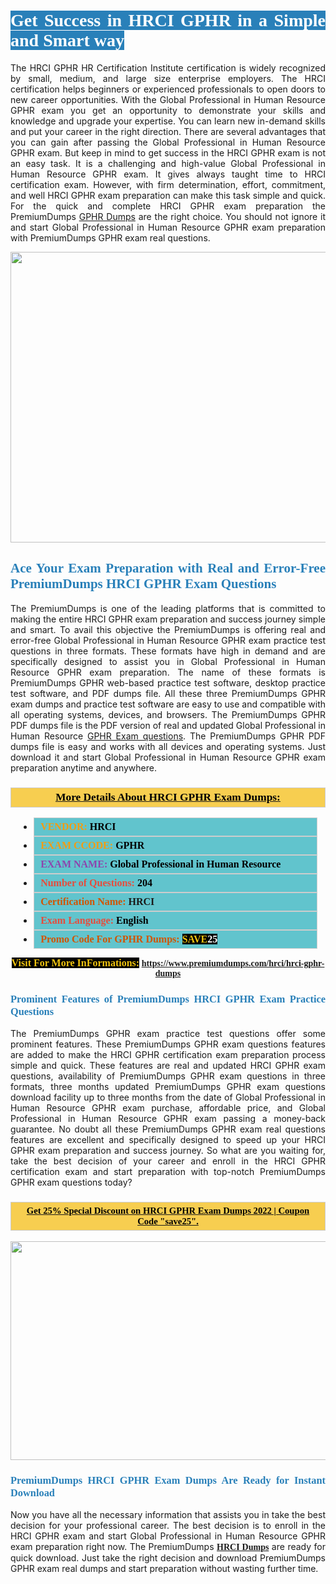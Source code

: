 <h1 style="text-align: justify;"><span style="color:#ffffff;"><span style="font-family:Georgia,serif;"><strong><span style="background-color:#2980b9;">Get Success in HRCI GPHR in a Simple and Smart way</span></strong></span></span></h1>

<p style="text-align: justify;">The HRCI GPHR HR Certification Institute certification is widely recognized by small, medium, and large size enterprise employers. The HRCI certification helps beginners or experienced professionals to open doors to new career opportunities. With the Global Professional in Human Resource GPHR exam you get an opportunity to demonstrate your skills and knowledge and upgrade your expertise. You can learn new in-demand skills and put your career in the right direction. There are several advantages that you can gain after passing the Global Professional in Human Resource GPHR exam. But keep in mind to get success in the HRCI GPHR exam is not an easy task. It is a challenging and high-value Global Professional in Human Resource GPHR exam. It gives always taught time to HRCI certification exam. However, with firm determination, effort, commitment, and well HRCI GPHR exam preparation can make this task simple and quick. For the quick and complete HRCI GPHR exam preparation the PremiumDumps <a href="https://www.premiumdumps.com/hrci/hrci-gphr-dumps">GPHR Dumps</a> are the right choice. You should not ignore it and start Global Professional in Human Resource GPHR exam preparation with PremiumDumps GPHR exam real questions.</p>

<p style="text-align: center;"><a href="https://www.premiumdumps.com/hrci/hrci-gphr-dumps"><img alt="" src="https://i.imgur.com/KJGzbJ2.jpeg" style="width: 700px; height: 465px;" /></a></p>

<h2 style="text-align: justify;"><span style="color:#2980b9;"><span style="font-family:Georgia,serif;"><strong>Ace Your Exam Preparation with Real and Error-Free PremiumDumps HRCI GPHR Exam Questions</strong></span></span></h2>

<p style="text-align: justify;">The PremiumDumps is one of the leading platforms that is committed to making the entire HRCI GPHR exam preparation and success journey simple and smart. To avail this objective the PremiumDumps is offering real and error-free Global Professional in Human Resource GPHR exam practice test questions in three formats. These formats have high in demand and are specifically designed to assist you in Global Professional in Human Resource GPHR exam preparation. The name of these formats is PremiumDumps GPHR web-based practice test software, desktop practice test software, and PDF dumps file. All these three PremiumDumps GPHR exam dumps and practice test software are easy to use and compatible with all operating systems, devices, and browsers. The PremiumDumps GPHR PDF dumps file is the PDF version of real and updated Global Professional in Human Resource <a href="https://www.premiumdumps.com/hrci/hrci-gphr-dumps">GPHR Exam questions</a>. The PremiumDumps GPHR PDF dumps file is easy and works with all devices and operating systems. Just download it and start Global Professional in Human Resource GPHR exam preparation anytime and anywhere.</p>

<h3 style="background: #f7ce50; border: 1px solid rgb(204, 204, 204); padding: 5px 10px; text-align: center;"><span style="font-family:Georgia,serif;"><u><u><span style="color:#000000;"><span style="font-size:11pt"><span style="line-height:normal"><b><span style="font-size:13.0pt"><span cambria="">More Details About HRCI GPHR Exam Dumps:</span></span></b></span></span></span></u></u></span></h3>

<ul>
	<li style="margin:0cm 10pt">
	<div style="background:#61c4cd; border: 1px solid rgb(204, 204, 204); padding: 5px 10px; text-align: justify;"><span style="font-family:Georgia,serif;"><span style="font-size:11pt"><span style="line-height:normal"><b><span style="font-size:12.0pt"><span new="" roman="" times=""><span style="color:#f39c12;">VENDOR:</span> <span style="color:#000000;">HRCI</span></span></span></b></span></span></span></div>
	</li>
	<li style="margin:0cm 10pt">
	<div style="background: #61c4cd; border: 1px solid rgb(204, 204, 204); padding: 5px 10px; text-align: justify;"><span style="font-family:Georgia,serif;"><span style="font-size:11pt"><span style="line-height:normal"><b><span style="font-size:12.0pt"><span new="" roman="" times=""><span style="color:#f39c12;">EXAM CCODE:</span> <span style="color:#000000;">GPHR</span></span></span></b></span></span></span></div>
	</li>
	<li style="margin:0cm 10pt">
	<div style="background: #61c4cd; border: 1px solid rgb(204, 204, 204); padding: 5px 10px; text-align: justify;"><span style="font-family:Georgia,serif;"><span style="font-size:11pt"><span style="line-height:normal"><b><span style="font-size:12.0pt"><span new="" roman="" times=""><span style="color:#8e44ad;">EXAM NAME:</span> <span style="color:#000000;">Global Professional in Human Resource</span></span></span></b></span></span></span></div>
	</li>
	<li style="margin:0cm 10pt">
	<div style="background: #61c4cd; border: 1px solid rgb(204, 204, 204); padding: 5px 10px;"><span style="font-family:Georgia,serif;"><span style="font-size:11pt"><span style="line-height:normal"><b><span style="font-size:12.0pt"><span new="" roman="" times=""><span style="color:#e74c3c;">Number of Questions:</span><span style="color:#000000;"><span style="color:#f1c40f;"> </span>204</span></span></span></b></span></span></span></div>
	</li>
	<li style="margin:0cm 10pt">
	<div style="background: #61c4cd; border: 1px solid rgb(204, 204, 204); padding: 5px 10px; text-align: justify;"><span style="font-family:Georgia,serif;"><span style="font-size:11pt"><span style="line-height:normal"><b><span style="font-size:12.0pt"><span new="" roman="" times=""><span style="color:#d35400;">Certification Name:</span> HRCI</span></span></b></span></span></span></div>
	</li>
	<li style="margin:0cm 10pt">
	<div style="background: #61c4cd; border: 1px solid rgb(204, 204, 204); padding: 5px 10px; text-align: justify;"><span style="font-family:Georgia,serif;"><span style="font-size:11pt"><span style="line-height:normal"><b><span style="font-size:12.0pt"><span new="" roman="" times=""><span style="color:#e74c3c;">Exam Language:</span> <span style="color:#000000;">English</span></span></span></b></span></span></span></div>
	</li>
	<li style="margin:0cm 10pt">
	<div style="background: #61c4cd; border: 1px solid rgb(204, 204, 204); padding: 5px 10px;"><span style="font-family:Georgia,serif;"><span style="font-size:11pt"><span style="line-height:normal"><b><span style="font-size:12.0pt"><span new="" roman="" times=""><span style="color:#d35400;">Promo Code For GPHR Dumps:</span><span style="color:#f1c40f;"> <span style="background-color:#000000;">SAVE</span></span><span style="color:#ffffff;"><span style="background-color:#000000;">25</span></span></span></span></b></span></span></span></div>
	</li>
</ul>

<p style="text-align: center;"><span style="font-family:Georgia,serif;"><strong><span style="font-size:16px;"><span style="color:#f1c40f;"><span style="background-color:#000000;">Visit For More InFormations:</span></span></span> <a href="https://www.premiumdumps.com/hrci/hrci-gphr-dumps">https://www.premiumdumps.com/hrci/hrci-gphr-dumps</a></strong></span></p>

<h3 style="text-align: justify;"><span style="color:#2980b9;"><span style="font-family:Georgia,serif;"><strong><strong><strong>Prominent Features of PremiumDumps HRCI GPHR Exam Practice Questions</strong></strong></strong></span></span></h3>

<p style="text-align: justify;">The PremiumDumps GPHR exam practice test questions offer some prominent features. These PremiumDumps GPHR exam questions features are added to make the HRCI GPHR certification exam preparation process simple and quick. These features are real and updated HRCI GPHR exam questions, availability of PremiumDumps GPHR exam questions in three formats, three months updated PremiumDumps GPHR exam questions download facility up to three months from the date of Global Professional in Human Resource GPHR exam purchase, affordable price, and Global Professional in Human Resource GPHR exam passing a money-back guarantee. No doubt all these PremiumDumps GPHR exam real questions features are excellent and specifically designed to speed up your HRCI GPHR exam preparation and success journey. So what are you waiting for, take the best decision of your career and enroll in the HRCI GPHR certification exam and start preparation with top-notch PremiumDumps GPHR exam questions today?</p>

<h3 style="background: rgb(247, 206, 80); border: 1px solid rgb(204, 204, 204); padding: 5px 10px; text-align: center;"><span style="font-family:Georgia,serif;"><u><span style="color:#000000;"><span style="font-size:11pt;"><span style="line-height:normal;"><b><span cambria="">Get 25% Special Discount on HRCI GPHR Exam Dumps 2022 | Coupon Code "save25".</span></b></span></span></span></u></span></h3>

<p style="text-align: center;"><strong><strong><a href="https://www.premiumdumps.com/hrci/hrci-gphr-dumps"><img alt="" src="https://i.imgur.com/F18GQwv.jpeg" style="width: 700px; height: 350px;" /></a></strong></strong></p>

<h3 style="text-align: justify;"><strong><span style="color:#2980b9;"><span style="font-family:Georgia,serif;"><strong><strong><strong>PremiumDumps HRCI GPHR Exam Dumps Are Ready for Instant Download</strong></strong></strong></span></span></strong></h3>

<p style="text-align: justify;">Now you have all the necessary information that assists you in take the best decision for your professional career. The best decision is to enroll in the HRCI GPHR exam and start Global Professional in Human Resource GPHR exam preparation right now. The PremiumDumps <span style="font-family:Georgia,serif;"><strong><a href="https://www.premiumdumps.com/hrci-exam-dumps">HRCI Dumps</a></strong></span> are ready for quick download. Just take the right decision and download PremiumDumps GPHR exam real dumps and start preparation without wasting further time.</p>
